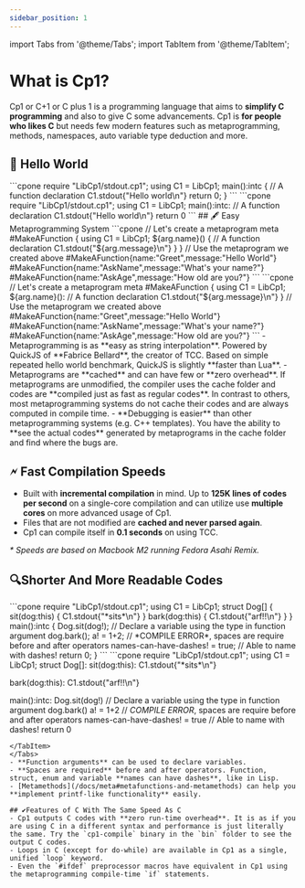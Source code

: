 ```yaml
---
sidebar_position: 1
---
```


import Tabs from '@theme/Tabs';
import TabItem from '@theme/TabItem';

# What is Cp1?

Cp1 or C+1 or C plus 1 is a programming language that aims to **simplify C programming** and also to give C some advancements. Cp1 is **for people who likes C** but needs few modern features such as metaprogramming, methods, namespaces, auto variable type deduction and more.

## 👋 Hello World
<Tabs groupId="syntax-mode">
<TabItem value="standard" label="Standard Syntax Mode">
```cpone
require "LibCp1/stdout.cp1";
using C1 = LibCp1;
main():intc { // A function declaration
   C1.stdout{"Hello world\n"}
   return 0;
}
```
</TabItem>
<TabItem value="basic" label="Basic Syntax Mode">
```cpone
require "LibCp1/stdout.cp1";
using C1 = LibCp1;
main():intc: // A function declaration
   C1.stdout{"Hello world\n"}
   return 0
```
</TabItem>
</Tabs>
## 🖋️ Easy Metaprogramming System
<Tabs groupId="syntax-mode">
<TabItem value="standard" label="Standard Syntax Mode">
```cpone
// Let's create a metaprogram
meta #MakeAFunction {
   using C1 = LibCp1;
   ${arg.name}() { // A function declaration
      C1.stdout{"${arg.message}\n"}
   }
}
// Use the metaprogram we created above
#MakeAFunction{name:"Greet",message:"Hello World"}
#MakeAFunction{name:"AskName",message:"What's your name?"}
#MakeAFunction{name:"AskAge",message:"How old are you?"}
```
</TabItem>
<TabItem value="basic" label="Basic Syntax Mode">
```cpone
// Let's create a metaprogram
meta #MakeAFunction {
   using C1 = LibCp1;
   ${arg.name}(): // A function declaration
      C1.stdout{"${arg.message}\n"}
}
// Use the metaprogram we created above
#MakeAFunction{name:"Greet",message:"Hello World"}
#MakeAFunction{name:"AskName",message:"What's your name?"}
#MakeAFunction{name:"AskAge",message:"How old are you?"}
```
</TabItem>
</Tabs>
- Metaprogramming is as **easy as string interpolation**. Powered by QuickJS of **Fabrice Bellard**, the creator of TCC. Based on simple repeated hello world benchmark, QuickJS is slightly **faster than Lua**.
- Metaprograms are **cached** and can have few or **zero overhead**. If metaprograms are unmodified, the compiler uses the cache folder and codes are **compiled just as fast as regular codes**. In contrast to others, most metaprogramming systems do not cache their codes and are always computed in compile time.
- **Debugging is easier** than other metaprogramming systems (e.g. C++ templates). You have the ability to **see the actual codes** generated by metaprograms in the cache folder and find where the bugs are.

## 🗲 Fast Compilation Speeds

- Built with **incremental compilation** in mind. Up to **125K lines of codes per second** on a single-core compilation and can utilize use **multiple cores** on more advanced usage of Cp1.
- Files that are not modified are **cached and never parsed again**.
- Cp1 can compile itself in **0.1 seconds** on using TCC.

*\* Speeds are based on Macbook M2 running Fedora Asahi Remix.*

## 🔍Shorter And More Readable Codes
<Tabs groupId="syntax-mode">
<TabItem value="standard" label="Standard Syntax Mode">
```cpone
require "LibCp1/stdout.cp1";
using C1 = LibCp1;
struct Dog[] {
   sit(dog:this) {
      C1.stdout{"*sits*\n"}
   }
   bark(dog:this) {
      C1.stdout{"arf!!\n"}
   }
}
main():intc {
   Dog.sit(dog!); // Declare a variable using the type in function argument
   dog.bark();
   a! = 1+2; // *COMPILE ERROR*, spaces are require before and after operators
   names-can-have-dashes! = true; // Able to name with dashes!
   return 0;
}
```
</TabItem>
<TabItem value="basic" label="Basic Syntax Mode">
```cpone
require "LibCp1/stdout.cp1";
using C1 = LibCp1;
struct Dog[]:
   sit(dog:this):
      C1.stdout{"*sits*\n"}

   bark(dog:this):
      C1.stdout{"arf!!\n"}

main():intc:
   Dog.sit(dog!) // Declare a variable using the type in function argument
   dog.bark()
   a! = 1+2 // *COMPILE ERROR*, spaces are require before and after operators
   names-can-have-dashes! = true // Able to name with dashes!
   return 0
```
</TabItem>
</Tabs>
- **Function arguments** can be used to declare variables.
- **Spaces are required** before and after operators. Function, struct, enum and variable **names can have dashes**, like in Lisp.
- [Metamethods](/docs/meta#metafunctions-and-metamethods) can help you **implement printf-like functionality** easily.

## ✔️Features of C With The Same Speed As C
- Cp1 outputs C codes with **zero run-time overhead**. It is as if you are using C in a different syntax and performance is just literally the same. Try the `cp1-compile` binary in the `bin` folder to see the output C codes.
- Loops in C (except for do-while) are available in Cp1 as a single, unified `loop` keyword.
- Even the `#ifdef` preprocessor macros have equivalent in Cp1 using the metaprogramming compile-time `if` statements.
